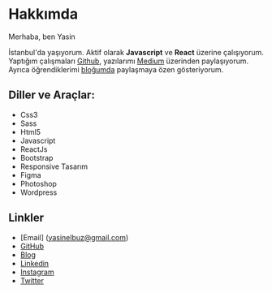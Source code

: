 

# Hakkımda
Merhaba, ben Yasin

İstanbul'da yaşıyorum. Aktif olarak **Javascript** ve **React** üzerine çalışıyorum.<br>
Yaptığım çalışmaları [Github](https://github.com/yasinelbuz), yazılarımı [Medium](https://medium.com/@handbuz) üzerinden paylaşıyorum.<br> 
Ayrıca öğrendiklerimi [bloğumda](https://yasinelbuz.github.io/) paylaşmaya
özen gösteriyorum.


## Diller ve Araçlar: 
- Css3
- Sass
- Html5
- Javascript
- ReactJs
- Bootstrap
- Responsive Tasarım
- Figma
- Photoshop
- Wordpress

## Linkler <br>
- [Email] (<a href="mailto:yasinelbuz@gmail.com">yasinelbuz@gmail.com</a>)
- [GitHub](https://github.com/yasinelbuz)
- [Blog](https://yasinelbuz.github.io/)<br>
- [Linkedin](https://www.linkedin.com/in/yasin-elb%C3%BCz-314b8b4b/)<br>
- [Instagram](https://www.instagram.com/yasinelbuz/) <br>
- [Twitter](https://twitter.com/elbuz_yasin) <br>


